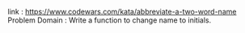 link : https://www.codewars.com/kata/abbreviate-a-two-word-name
Problem Domain :
Write a function to change name to initials.